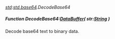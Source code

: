 _[std](../../modules/std/std-module.md):[std.base64](../../modules/std/std-base64.md).DecodeBase64_
##### Function DecodeBase64:[DataBuffer](../../modules/std/std-memory-databuffer.md)( str:[String](../../modules/wonkey/wonkey-types-string.md) )
Decode base64 text to binary data.
